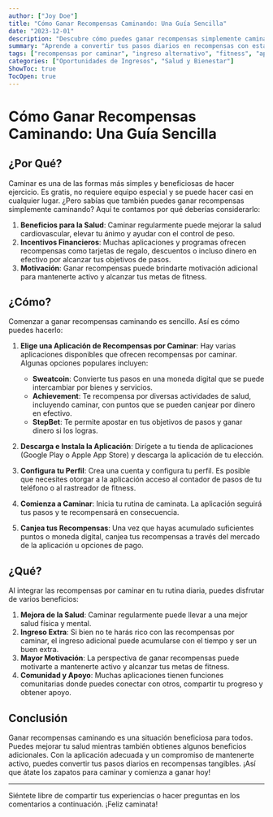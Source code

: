 ```yaml
---
author: ["Joy Doe"]
title: "Cómo Ganar Recompensas Caminando: Una Guía Sencilla"
date: "2023-12-01"
description: "Descubre cómo puedes ganar recompensas simplemente caminando. Esta guía cubre por qué deberías considerarlo, cómo empezar y los beneficios que puedes esperar."
summary: "Aprende a convertir tus pasos diarios en recompensas con esta guía sencilla. Descubre por qué las recompensas por caminar son una excelente opción, cómo empezar y los beneficios involucrados."
tags: ["recompensas por caminar", "ingreso alternativo", "fitness", "aplicaciones"]
categories: ["Oportunidades de Ingresos", "Salud y Bienestar"]
ShowToc: true
TocOpen: true
---
```


# Cómo Ganar Recompensas Caminando: Una Guía Sencilla

## ¿Por Qué?

Caminar es una de las formas más simples y beneficiosas de hacer ejercicio. Es gratis, no requiere equipo especial y se puede hacer casi en cualquier lugar. ¿Pero sabías que también puedes ganar recompensas simplemente caminando? Aquí te contamos por qué deberías considerarlo:

1. **Beneficios para la Salud**: Caminar regularmente puede mejorar la salud cardiovascular, elevar tu ánimo y ayudar con el control de peso.
2. **Incentivos Financieros**: Muchas aplicaciones y programas ofrecen recompensas como tarjetas de regalo, descuentos o incluso dinero en efectivo por alcanzar tus objetivos de pasos.
3. **Motivación**: Ganar recompensas puede brindarte motivación adicional para mantenerte activo y alcanzar tus metas de fitness.

## ¿Cómo?

Comenzar a ganar recompensas caminando es sencillo. Así es cómo puedes hacerlo:

1. **Elige una Aplicación de Recompensas por Caminar**: Hay varias aplicaciones disponibles que ofrecen recompensas por caminar. Algunas opciones populares incluyen:
    - **Sweatcoin**: Convierte tus pasos en una moneda digital que se puede intercambiar por bienes y servicios.
    - **Achievement**: Te recompensa por diversas actividades de salud, incluyendo caminar, con puntos que se pueden canjear por dinero en efectivo.
    - **StepBet**: Te permite apostar en tus objetivos de pasos y ganar dinero si los logras.

2. **Descarga e Instala la Aplicación**: Dirígete a tu tienda de aplicaciones (Google Play o Apple App Store) y descarga la aplicación de tu elección.

3. **Configura tu Perfil**: Crea una cuenta y configura tu perfil. Es posible que necesites otorgar a la aplicación acceso al contador de pasos de tu teléfono o al rastreador de fitness.

4. **Comienza a Caminar**: Inicia tu rutina de caminata. La aplicación seguirá tus pasos y te recompensará en consecuencia.

5. **Canjea tus Recompensas**: Una vez que hayas acumulado suficientes puntos o moneda digital, canjea tus recompensas a través del mercado de la aplicación u opciones de pago.

## ¿Qué?

Al integrar las recompensas por caminar en tu rutina diaria, puedes disfrutar de varios beneficios:

1. **Mejora de la Salud**: Caminar regularmente puede llevar a una mejor salud física y mental.
2. **Ingreso Extra**: Si bien no te harás rico con las recompensas por caminar, el ingreso adicional puede acumularse con el tiempo y ser un buen extra.
3. **Mayor Motivación**: La perspectiva de ganar recompensas puede motivarte a mantenerte activo y alcanzar tus metas de fitness.
4. **Comunidad y Apoyo**: Muchas aplicaciones tienen funciones comunitarias donde puedes conectar con otros, compartir tu progreso y obtener apoyo.

## Conclusión

Ganar recompensas caminando es una situación beneficiosa para todos. Puedes mejorar tu salud mientras también obtienes algunos beneficios adicionales. Con la aplicación adecuada y un compromiso de mantenerte activo, puedes convertir tus pasos diarios en recompensas tangibles. ¡Así que átate los zapatos para caminar y comienza a ganar hoy!

---

Siéntete libre de compartir tus experiencias o hacer preguntas en los comentarios a continuación. ¡Feliz caminata!